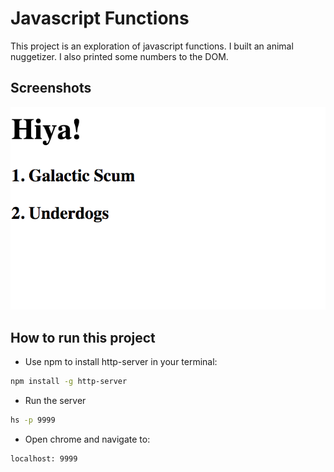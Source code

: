 # Javascript Functions

This project is an exploration of javascript functions. I built an animal nuggetizer. I also printed some numbers to the DOM. 

## Screenshots
![main screenshot](./screenshots/js-functions-main.png)
## How to run this project
* Use npm to install http-server in your terminal: 
```sh
npm install -g http-server
```
* Run the server
```sh
hs -p 9999
```
* Open chrome and navigate to: 
```
localhost: 9999
```